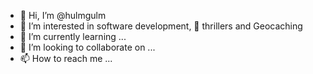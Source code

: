 - 👋 Hi, I’m @hulmgulm
- 👀 I’m interested in software development, 📖 thrillers and Geocaching
- 🌱 I’m currently learning ...
- 💞️ I’m looking to collaborate on ...
- 📫 How to reach me ...

